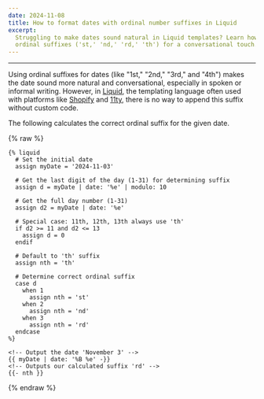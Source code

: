 ```yaml
---
date: 2024-11-08
title: How to format dates with ordinal number suffixes in Liquid
excerpt:
  Struggling to make dates sound natural in Liquid templates? Learn how to add
  ordinal suffixes ('st,' 'nd,' 'rd,' 'th') for a conversational touch.
---
```


---

Using ordinal suffixes for dates (like "1st," "2nd," "3rd," and "4th") makes the
date sound more natural and conversational, especially in spoken or informal
writing. However, in [Liquid](https://shopify.github.io/liquid/), the templating
language often used with platforms like [Shopify](https://www.shopify.com/) and
[11ty](https://www.11ty.dev/), there is no way to append this suffix without
custom code.

The following calculates the correct ordinal suffix for the given date.

{% raw %}

```liquid
{% liquid
  # Set the initial date
  assign myDate = '2024-11-03'

  # Get the last digit of the day (1-31) for determining suffix
  assign d = myDate | date: '%e' | modulo: 10

  # Get the full day number (1-31)
  assign d2 = myDate | date: '%e'

  # Special case: 11th, 12th, 13th always use 'th'
  if d2 >= 11 and d2 <= 13
    assign d = 0
  endif

  # Default to 'th' suffix
  assign nth = 'th'

  # Determine correct ordinal suffix
  case d
    when 1
      assign nth = 'st'
    when 2
      assign nth = 'nd'
    when 3
      assign nth = 'rd'
  endcase
%}

<!-- Output the date 'November 3' -->
{{ myDate | date: '%B %e' -}}
<!-- Outputs our calculated suffix 'rd' -->
{{- nth }}
```

{% endraw %}
